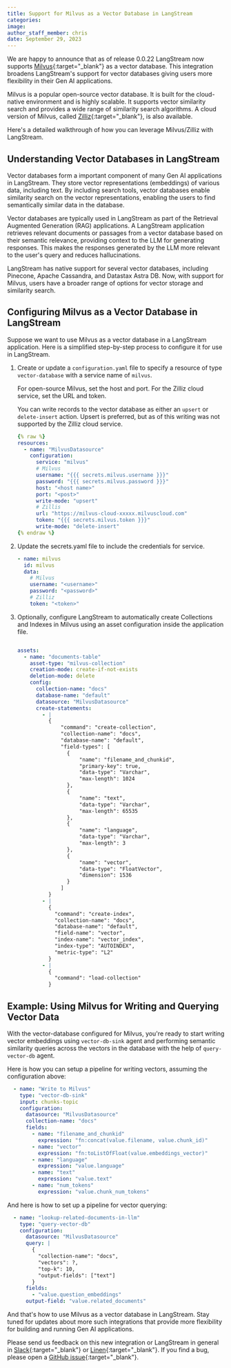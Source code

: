 ```yaml
---
title: Support for Milvus as a Vector Database in LangStream 
categories:
image: 
author_staff_member: chris
date: September 29, 2023
---
```

We are happy to announce that as of release 0.0.22 LangStream now supports [Milvus](https://milvus.io){:target="_blank"} as a vector database. This integration broadens LangStream's support for vector databases giving users more flexibility in their Gen AI applications.

Milvus is a popular open-source vector database. It is built for the cloud-native environment and is highly scalable. It supports vector similarity search and provides a wide range of similarity search algorithms. A cloud version of Milvus, called [Zilliz](https://zilliz.com/){:target="_blank"}, is also available.

Here's a detailed walkthrough of how you can leverage Milvus/Zilliz with LangStream.

## Understanding Vector Databases in LangStream 

Vector databases form a important component of many Gen AI applications in LangStream. They store vector representations (embeddings) of various data, including text. By including search tools, vector databases enable similarity search on the vector representations, enabling the users to find semantically similar data in the database.

Vector databases are typically used in LangStream as part of the Retrieval Augmented Generation (RAG) applications. A LangStream application retrieves relevant documents or passages from a vector database based on their semantic relevance, providing context to the LLM for generating responses. This makes the responses generated by the LLM more relevant to the user's query and reduces hallucinations.

LangStream has native support for several vector databases, including Pinecone, Apache Cassandra, and Datastax Astra DB. Now, with support for Milvus, users have a broader range of options for vector storage and similarity search.

## Configuring Milvus as a Vector Database in LangStream

Suppose we want to use Milvus as a vector database in a LangStream application. Here is a simplified step-by-step process to configure it for use in LangStream. 

1. Create or update a `configuration.yaml` file to specify a resource of type `vector-database` with a service name of `milvus`. 

    For open-source Milvus, set the host and port. For the Zilliz cloud service, set the URL and token. 

    You can write records to the vector database as either an `upsert` or `delete-insert` action. Upsert is preferred, but as of this writing was not supported by the Zilliz cloud service.

    ```yaml
    {% raw %}
    resources:
      - name: "MilvusDatasource"
        configuration:
          service: "milvus"
          # Milvus
          username: "{{{ secrets.milvus.username }}}"
          password: "{{{ secrets.milvus.password }}}"
          host: "<host name>"
          port: "<post>"
          write-mode: "upsert"
          # Zillis
          url: "https://milvus-cloud-xxxxx.milvuscloud.com"
          token: "{{{ secrets.milvus.token }}}"
          write-mode: "delete-insert"
    {% endraw %}
    ```
2. Update the secrets.yaml file to include the credentials for service.

    ```yaml
    - name: milvus
      id: milvus
      data:
        # Milvus
        username: "<username>"
        password: "<password>"
        # Zilliz
        token: "<token>"

    ```

3. Optionally, configure LangStream to automatically create Collections and Indexes in Milvus using an asset configuration inside the application file.

    ```yaml

    assets:
      - name: "documents-table"
        asset-type: "milvus-collection"
        creation-mode: create-if-not-exists
        deletion-mode: delete
        config:
          collection-name: "docs"
          database-name: "default"
          datasource: "MilvusDatasource"
          create-statements:
            - |
              {
                  "command": "create-collection",
                  "collection-name": "docs",
                  "database-name": "default",
                  "field-types": [
                    {
                        "name": "filename_and_chunkid",
                        "primary-key": true,
                        "data-type": "Varchar",
                        "max-length": 1024
                    },                
                    {
                        "name": "text",
                        "data-type": "Varchar",
                        "max-length": 65535
                    },
                    {
                        "name": "language",
                        "data-type": "Varchar",
                        "max-length": 3
                    },
                    {
                        "name": "vector",
                        "data-type": "FloatVector",
                        "dimension": 1536
                    }
                  ]
              }
            - |
              {
                "command": "create-index",
                "collection-name": "docs",
                "database-name": "default",
                "field-name": "vector",
                "index-name": "vector_index",
                "index-type": "AUTOINDEX",
                "metric-type": "L2"
              }
            - |
              {
                "command": "load-collection"
              }
    ```

## Example: Using Milvus for Writing and Querying Vector Data

With the vector-database configured for Milvus, you're ready to start writing vector embeddings using `vector-db-sink` agent and performing semantic similarity queries across the vectors in the database with the help of `query-vector-db` agent. 

Here is how you can setup a pipeline for writing vectors, assuming the configuration above:

```yaml
  - name: "Write to Milvus"
    type: "vector-db-sink"
    input: chunks-topic
    configuration:
      datasource: "MilvusDatasource"
      collection-name: "docs"
      fields:
        - name: "filename_and_chunkid"
          expression: "fn:concat(value.filename, value.chunk_id)"
        - name: "vector"
          expression: "fn:toListOfFloat(value.embeddings_vector)"
        - name: "language"
          expression: "value.language"
        - name: "text"
          expression: "value.text"
        - name: "num_tokens"
          expression: "value.chunk_num_tokens"
```

And here is how to set up a pipeline for vector querying:

```yaml
  - name: "lookup-related-documents-in-llm"
    type: "query-vector-db"
    configuration:
      datasource: "MilvusDatasource"
      query: |
        {
          "collection-name": "docs",
          "vectors": ?,
          "top-k": 10,
          "output-fields": ["text"]
        }
      fields:
        - "value.question_embeddings"
      output-field: "value.related_documents"
```

And that's how to use Milvus as a vector database in LangStream. Stay tuned for updates about more such integrations that provide more flexibility for building and running Gen AI applications. 

Please send us feedback on this new integration or LangStream in general in [Slack](https://join.slack.com/t/langstream/shared_invite/zt-21leloc9c-lNaGLdiecHuWU5N31L2AeQ){:target="_blank"} or [Linen](https://www.linen.dev/invite/langstream){:target="_blank"}. If you find a bug, please open a [GitHub issue](https://github.com/LangStream/langstream/issues){:target="_blank"}.
